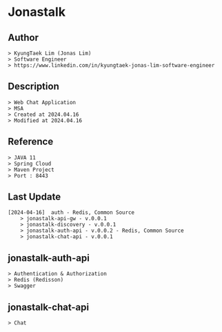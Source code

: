 # Jonastalk

## Author
	> KyungTaek Lim (Jonas Lim)
	> Software Engineer
	> https://www.linkedin.com/in/kyungtaek-jonas-lim-software-engineer

## Description
	> Web Chat Application
	> MSA
	> Created at 2024.04.16
	> Modified at 2024.04.16

## Reference
	> JAVA 11
	> Spring Cloud
	> Maven Project
	> Port : 8443

## Last Update
	[2024-04-16]  auth - Redis, Common Source
		> jonastalk-api-gw - v.0.0.1
		> jonastalk-discovery - v.0.0.1
		> jonastalk-auth-api - v.0.0.2 - Redis, Common Source
		> jonastalk-chat-api - v.0.0.1


## jonastalk-auth-api
	> Authentication & Authorization
	> Redis (Redisson)
	> Swagger

## jonastalk-chat-api
	> Chat